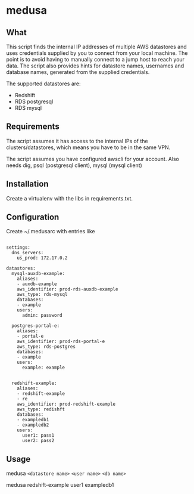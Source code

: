 # medusa

## What
This script finds the internal IP addresses of multiple AWS datastores and uses credentials supplied by you to connect from your local machine. The point is to avoid having to manually connect to a jump host to reach your data. The script also provides hints for datastore names, usernames and database names, generated from the supplied credentials.

The supported datastores are:
* Redshift
* RDS postgresql
* RDS mysql

## Requirements
The script assumes it has access to the internal IPs of the clusters/datastores, which means you have to be in the same VPN.

The script assumes you have configured awscli for your account. Also needs dig, psql (postgresql client), mysql (mysql client)

## Installation
Create a virtualenv with the libs in requirements.txt.

## Configuration
Create ~/.medusarc with entries like

```

settings:
  dns_servers:
    us_prod: 172.17.0.2

datastores:
  mysql-auxdb-example:
    aliases:
    - auxdb-example
    aws_identifier: prod-rds-auxdb-example
    aws_type: rds-mysql
    databases:
    - example
    users:
      admin: password

  postgres-portal-e:
    aliases:
    - portal-e
    aws_identifier: prod-rds-portal-e
    aws_type: rds-postgres
    databases:
    - example
    users:
      example: example


  redshift-example:
    aliases:
    - redshift-example
    - re
    aws_identifier: prod-redshift-example
    aws_type: redishft
    databases:
    - exampledb1
    - exampledb2
    users:
      user1: pass1
      user2: pass2

```

## Usage
medusa `<datastore name>` `<user name>` `<db name>`

medusa redshift-example user1 exampledb1
